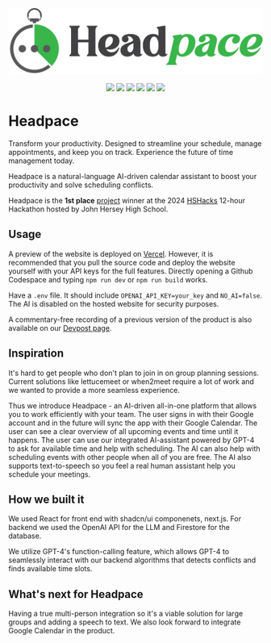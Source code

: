 ![Headpace Logo](https://raw.githubusercontent.com/szhen0340/headpace/main/public/headspace_text.png)

<p align="center">
  <img src="https://img.shields.io/badge/TypeScript-007ACC?style=for-the-badge&logo=typescript&logoColor=white" />
  <img src="https://img.shields.io/badge/React-20232A?style=for-the-badge&logo=react&logoColor=61DAFB" />
  <img src="https://img.shields.io/badge/next%20js-000000?style=for-the-badge&logo=nextdotjs&logoColor=white" />
  <img src="https://img.shields.io/badge/shadcn%2Fui-000000?style=for-the-badge&logo=shadcnui&logoColor=white" />
  <img src="https://img.shields.io/badge/firebase-ffca28?style=for-the-badge&logo=firebase&logoColor=black" />
  <img src="https://img.shields.io/badge/ChatGPT-74aa9c?style=for-the-badge&logo=openai&logoColor=white" />
</p>


# Headpace

Transform your productivity. Designed to streamline your schedule, manage appointments, and keep you on track. Experience the future of time management today.

Headpace is a natural-language AI-driven calendar assistant to boost your productivity and solve scheduling conflicts.

Headpace is the **1st place** [project](https://devpost.com/software/headpace) winner at the 2024 [HSHacks](https://hshacks.org/) 12-hour Hackathon hosted by John Hersey High School.

## Usage

A preview of the website is deployed on [Vercel](https://headpace.vercel.app/). However, it is recommended that you pull the source code and deploy the website yourself with your API keys for the full features. Directly opening a Github Codespace and typing `npm run dev` or `npm run build` works.

Have a `.env` file. It should include `OPENAI_API_KEY=your_key` and `NO_AI=false`. The AI is disabled on the hosted website for security purposes.

A commentary-free recording of a previous version of the product is also available on our [Devpost page](https://devpost.com/software/headpace).

## Inspiration

It's hard to get people who don't plan to join in on group planning sessions. Current solutions like lettucemeet or when2meet require a lot of work and we wanted to provide a more seamless experience.

Thus we introduce Headpace - an AI-driven all-in-one platform that allows you to work efficiently with your team.
The user signs in with their Google account and in the future will sync the app with their Google Calendar. The user can see a clear overview of all upcoming events and time until it happens.
The user can use our integrated AI-assistant powered by GPT-4 to ask for available time and help with scheduling. The AI can also help with scheduling events with other people when all of you are free. The AI also supports text-to-speech so you feel a real human assistant help you schedule your meetings.

## How we built it

We used React for front end with shadcn/ui componenets, next.js. For backend we used the OpenAI API for the LLM and Firestore for the database.

We utilize GPT-4's function-calling feature, which allows GPT-4 to seamlessly interact with our backend algorithms that detects conflicts and finds available time slots.

## What's next for Headpace

Having a true multi-person integration so it's a viable solution for large groups and adding a speech to text. We also look forward to integrate Google Calendar in the product.

